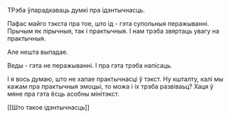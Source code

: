 ТРэба ўпарадкаваць думкі пра ідэнтычнасць.

Пафас майго тэкста пра тое, што ід - гэта супольныя перажыванні. Прычым як лірычныя, так і практычныя. І нам трэба звяртаць увагу на практычныя.

Але нешта выпадае. 

Веды - гэта не перажыванні. І пра гэта трэба напісаць.

І я вось думаю, што не хапае практычнасці ў тэкст. 
Ну кшталту, калі мы кажам пра практычныя эмоцыі, то можа і іх трэба развіваьц? Хаця ў мяне пра гэта ёсць асобны мінітэкст.

[[Што такое ідэнтычнасць]]
